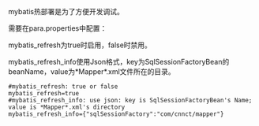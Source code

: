 mybatis热部署是为了方便开发调试。

需要在para.properties中配置：

mybatis\_refresh为true时启用，false时禁用。

mybatis\_refresh\_info使用Json格式，key为SqlSessionFactoryBean的beanName，value为\*Mapper\*.xml文件所在的目录。

```
#mybatis_refresh: true or false
mybatis_refresh=true
#mybatis_refresh_info: use json: key is SqlSessionFactoryBean's Name; value is *Mapper*.xml's directory
mybatis_refresh_info={"sqlSessionFactory":"com/cnnct/mapper"}
```



